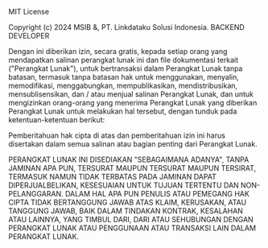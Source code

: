 MIT License

Copyright (c) 2024 MSIB &, PT. Linkdataku Solusi Indonesia. BACKEND DEVELOPER

Dengan ini diberikan izin, secara gratis, kepada setiap orang yang mendapatkan salinan perangkat lunak ini dan file dokumentasi terkait ("Perangkat Lunak"), untuk bertransaksi dalam Perangkat Lunak tanpa batasan, termasuk tanpa batasan hak untuk menggunakan, menyalin, memodifikasi, menggabungkan, mempublikasikan, mendistribusikan, mensublisensikan, dan / atau menjual salinan Perangkat Lunak, dan untuk mengizinkan orang-orang yang menerima Perangkat Lunak
yang diberikan Perangkat Lunak untuk melakukan hal tersebut, dengan tunduk pada ketentuan-ketentuan berikut:

Pemberitahuan hak cipta di atas dan pemberitahuan izin ini harus disertakan dalam semua salinan atau bagian penting dari Perangkat Lunak.

PERANGKAT LUNAK INI DISEDIAKAN "SEBAGAIMANA ADANYA", TANPA JAMINAN APA PUN, TERSURAT MAUPUN TERSURAT MAUPUN TERSIRAT, TERMASUK NAMUN TIDAK TERBATAS PADA JAMINAN DAPAT DIPERJUALBELIKAN, KESESUAIAN UNTUK TUJUAN TERTENTU DAN NON-PELANGGARAN. DALAM HAL APA PUN PENULIS ATAU PEMEGANG HAK CIPTA TIDAK BERTANGGUNG JAWAB ATAS KLAIM, KERUSAKAN, ATAU TANGGUNG JAWAB, BAIK DALAM TINDAKAN KONTRAK, KESALAHAN ATAU LAINNYA, YANG TIMBUL DARI, DARI ATAU SEHUBUNGAN DENGAN PERANGKAT LUNAK ATAU PENGGUNAAN ATAU TRANSAKSI LAIN DALAM PERANGKAT LUNAK.